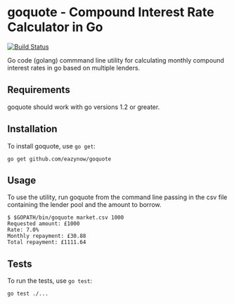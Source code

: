 # goquote - Compound Interest Rate Calculator in Go


[![Build Status](https://travis-ci.org/eazynow/goquote.svg)](https://travis-ci.org/eazynow/goquote)

Go code (golang) commmand line utility for calculating monthly compound interest rates in go based on multiple lenders.

## Requirements

goquote should work with go versions 1.2 or greater.

## Installation

To install goquote, use `go get`:
```
go get github.com/eazynow/goquote
```

## Usage

To use the utility, run goquote from the command line passing in the csv file containing the lender pool and the amount to borrow.

```
$ $GOPATH/bin/goquote market.csv 1000
Requested amount: £1000
Rate: 7.0%
Monthly repayment: £30.88
Total repayment: £1111.64
```

## Tests

To run the tests, use `go test`:
```
go test ./...
```

